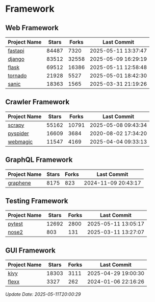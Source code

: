 # Framework

## Web Framework
| Project Name | Stars | Forks | Last Commit |
| ------------ | ----- | ----- | ----------- |
| [fastapi](https://github.com/fastapi/fastapi) | 84487 | 7320 | 2025-05-11 13:37:47 |
| [django](https://github.com/django/django) | 83512 | 32558 | 2025-05-09 16:29:19 |
| [flask](https://github.com/pallets/flask) | 69512 | 16386 | 2025-05-11 12:58:48 |
| [tornado](https://github.com/tornadoweb/tornado) | 21928 | 5527 | 2025-05-01 18:42:30 |
| [sanic](https://github.com/sanic-org/sanic) | 18363 | 1565 | 2025-03-31 21:19:26 |

## Crawler Framework
| Project Name | Stars | Forks | Last Commit |
| ------------ | ----- | ----- | ----------- |
| [scrapy](https://github.com/scrapy/scrapy) | 55162 | 10791 | 2025-05-08 09:43:34 |
| [pyspider](https://github.com/binux/pyspider) | 16609 | 3684 | 2020-08-02 17:34:20 |
| [webmagic](https://github.com/code4craft/webmagic) | 11547 | 4169 | 2025-04-04 09:33:13 |

## GraphQL Framework
| Project Name | Stars | Forks | Last Commit |
| ------------ | ----- | ----- | ----------- |
| [graphene](https://github.com/graphql-python/graphene) | 8175 | 823 | 2024-11-09 20:43:17 |

## Testing Framework
| Project Name | Stars | Forks | Last Commit |
| ------------ | ----- | ----- | ----------- |
| [pytest](https://github.com/pytest-dev/pytest) | 12692 | 2800 | 2025-05-11 13:05:17 |
| [nose2](https://github.com/nose-devs/nose2) | 803 | 131 | 2025-03-11 13:27:07 |

## GUI Framework
| Project Name | Stars | Forks | Last Commit |
| ------------ | ----- | ----- | ----------- |
| [kivy](https://github.com/kivy/kivy) | 18303 | 3111 | 2025-04-29 19:00:30 |
| [flexx](https://github.com/flexxui/flexx) | 3327 | 262 | 2024-01-06 22:16:26 |

*Update Date: 2025-05-11T20:00:29*